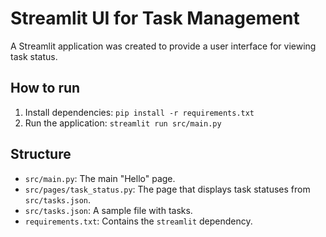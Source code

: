 # Streamlit UI for Task Management

A Streamlit application was created to provide a user interface for viewing task status.

## How to run
1. Install dependencies: `pip install -r requirements.txt`
2. Run the application: `streamlit run src/main.py`

## Structure
- `src/main.py`: The main "Hello" page.
- `src/pages/task_status.py`: The page that displays task statuses from `src/tasks.json`.
- `src/tasks.json`: A sample file with tasks.
- `requirements.txt`: Contains the `streamlit` dependency. 
